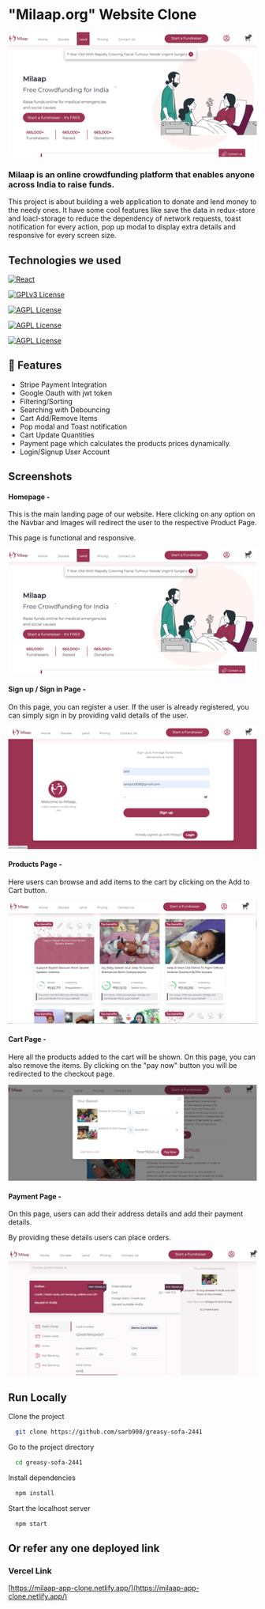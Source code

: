 # "Milaap.org" Website Clone

![Homepage ](https://github.com/sarb908/MilaapClone/blob/main/client/src/assets/milaap-screenshots/homePage.png?raw=true)

### Milaap is an online crowdfunding platform that enables anyone across India to raise funds.

This project is about building a web application to donate and lend money to the needy ones. It have some cool features like save the data in redux-store and loacl-storage to reduce the dependency of network requests, toast notification for every action, pop up modal to display extra details and responsive for every screen size.

## Technologies we used

[![React](<https://img.shields.io/badge/React_(17.0.2)-20232A?style=for-the-badge&logo=react&logoColor=61DAFB>)](https://reactjs.org/)

[![GPLv3 License](<https://img.shields.io/badge/Redux_(4.1.2)-593D88?style=for-the-badge&logo=redux&logoColor=white>)](https://redux.js.org/)

[![AGPL License](https://img.shields.io/badge/Chakra%20UI-3bc7bd?style=for-the-badge&logo=chakraui&logoColor=white)](https://chakra-ui.com/)

[![AGPL License](https://img.shields.io/badge/Rest_API-02303A?style=for-the-badge&logo=react-router&logoColor=white)](https://www.npmjs.com/package/json-server)

[![AGPL License](https://img.shields.io/badge/Styled-Component-orange)](https://styled-components.com/)

## 🚀 Features

- Stripe Payment Integration
- Google Oauth with jwt token
- Filtering/Sorting
- Searching with Debouncing
- Cart Add/Remove Items
- Pop modal and Toast notification
- Cart Update Quantities
- Payment page which calculates the products prices dynamically.
- Login/Signup User Account

## Screenshots

#### Homepage -

This is the main landing page of our website. Here clicking on any option on the Navbar and Images will redirect the user to the respective Product Page.

This page is functional and responsive.

![Homepage ](https://github.com/sarb908/MilaapClone/blob/main/client/src/assets/milaap-screenshots/homePage.png?raw=true)

#### Sign up / Sign in Page -

On this page, you can register a user. If the user is already registered, you can simply sign in by providing valid details of the user.

![Sign up](https://github.com/sarb908/MilaapClone/blob/main/client/src/assets/milaap-screenshots/signup.png?raw=true)

#### Products Page -

Here users can browse and add items to the cart by clicking on the Add to Cart button.

![Products Page](https://github.com/sarb908/MilaapClone/blob/main/client/src/assets/milaap-screenshots/productPage.png?raw=true)

#### Cart Page -

Here all the products added to the cart will be shown. On this page, you can also remove the items. By clicking on the "pay now" button you will be redirected to the checkout page.

![Cart](https://github.com/sarb908/MilaapClone/blob/main/client/src/assets/milaap-screenshots/cart.png?raw=true)

#### Payment Page -

On this page, users can add their address details and add their payment details.

By providing these details users can place orders.

![Paymnet Page](https://github.com/sarb908/MilaapClone/blob/main/client/src/assets/milaap-screenshots/payment.PNG?raw=true)

## Run Locally

Clone the project

```bash
  git clone https://github.com/sarb908/greasy-sofa-2441
```

Go to the project directory

```bash
  cd greasy-sofa-2441
```

Install dependencies

```bash
  npm install
```

Start the localhost server

```bash
  npm start
```

## Or refer any one deployed link

### Vercel Link

[https://milaap-app-clone.netlify.app/](https://milaap-app-clone.netlify.app/)
